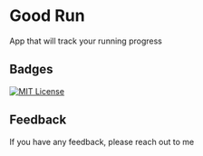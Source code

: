 # Good Run

App that will track your running progress


## Badges
[![MIT License](https://img.shields.io/badge/License-MIT-green.svg)](https://choosealicense.com/licenses/mit/)
## Feedback

If you have any feedback, please reach out to me
